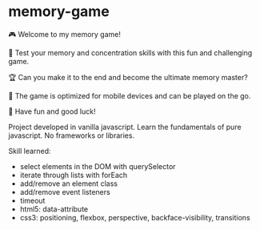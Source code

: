 # memory-game

🎮 Welcome to my memory game!

🧠 Test your memory and concentration skills with this fun and challenging game.

🏆 Can you make it to the end and become the ultimate memory master?

📱 The game is optimized for mobile devices and can be played on the go.

🎉 Have fun and good luck!



Project developed in vanilla javascript. Learn the fundamentals of pure javascript. No frameworks or libraries.

Skill learned:
- select elements in the DOM with querySelector
- iterate through lists with forEach
- add/remove an element class
- add/remove event listeners
- timeout
- html5: data-attribute
- css3: positioning, flexbox, perspective, backface-visibility, transitions
